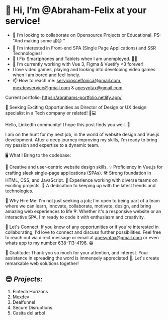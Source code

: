# 👋 Hi, I’m @Abraham-Felix at your service!
- 💞️ I’m looking to collaborate on Opensource Projects or Educational. PS: "And making some 💰😊 " 
- 👀 I’m interested in Front-end SPA (Single Page Applications) and SSR Technologies!
- 🔬 I Fix Smartphones and Tablets when I am unemployed. 🤷‍♂️ 
- 🌱 I’m currently working with Vue 3, Figma & Vuetify <3 forever!
- I love video games, playing and looking into developing video games when I am bored and feel lonely.
- 📫 How to reach me: servicioscelfonica@gmail.com, mexdevservice@gmail.com & apesyntax@gmail.com

Current portfolio: https://abrahams-portfolio.netlify.app/

🚀 Seeking Exciting Opportunities as Director of Design or UX design specialist in a Tech company or related! 🎨💻

Hello, LinkedIn community! I hope this post finds you well. 👋

I am on the hunt for my next job, in the world of website design and Vue.js development. After a deep journey improving my skills, I'm ready to bring my passion and expertise to a dynamic team.

🖥️ What I Bring to the codebase:

🎨 Creative and user-centric website design skills.
💡 Proficiency in Vue.js for crafting sleek single-page applications (SPAs).
🛠 Strong foundation in HTML, CSS, and JavaScript.
💼 Experience working with diverse teams on exciting projects.
🌟 A dedication to keeping up with the latest trends and technologies.

💼 Why Hire Me:
I'm not just seeking a job; I'm open to being part of a team where we can learn, innovate, collaborate, motivate, design, and bring amazing web experiences to life 💗. Whether it's a responsive website or an interactive SPA, I'm ready to code it with enthusiasm and creativity.

🚀 Let's Connect:
If you know of any opportunities or if you're interested in collaborating, I'd love to connect and discuss further possibilities. Feel free to reach out via direct message or email at apesyntax@gmail.com or even whats app to my number 638-113-4196. 😁

🙏 Gratitude:
Thank you so much for your attention, and interest. Your assistance in spreading the word is immensely appreciated 🦾. Let's create remarkable web solutions together!


## 😎 *Projects:* 
1. Fintech Horizons
2. Mexdev 
3. Dealfunnel 
4. Secure Disruptions
5. Casita del arbol

<!---
Abraham-Felix/Abraham-Felix is a ✨ special ✨ repository because its `README.md` (this file) appears on your GitHub profile.
You can click the Preview link to take a look at your changes.
--->

